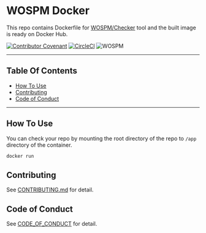 # WOSPM Docker

This repo contains Dockerfile for [WOSPM/Checker](https://github.com/WOSPM/checker) tool and the built image is ready on Docker Hub.

[![Contributor Covenant](https://img.shields.io/badge/Contributor%20Covenant-v1.4%20adopted-ff69b4.svg)](CONTRIBUTING.md) [![CircleCI](https://circleci.com/gh/WOSPM/docker.svg?style=svg)](https://circleci.com/gh/WOSPM/docker) ![WOSPM](https://img.shields.io/badge/WOSPM-Welcoming-green)

---
<!-- START doctoc generated TOC please keep comment here to allow auto update -->
<!-- DON'T EDIT THIS SECTION, INSTEAD RE-RUN doctoc TO UPDATE -->
## Table Of Contents

- [How To Use](#how-to-use)
- [Contributing](#contributing)
- [Code of Conduct](#code-of-conduct)

<!-- END doctoc generated TOC please keep comment here to allow auto update -->

---

## How To Use

You can check your repo by mounting the root directory of the repo to `/app` directory of the container.

```bash
docker run
```

## Contributing

See [CONTRIBUTING.md](CONTRIBUTING.md) for detail.

## Code of Conduct

See [CODE_OF_CONDUCT](CODE_OF_CONDUCT) for detail.
